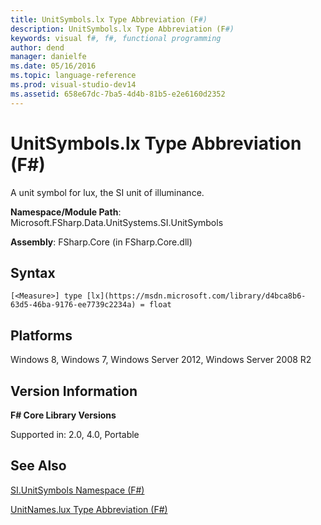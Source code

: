```yaml
---
title: UnitSymbols.lx Type Abbreviation (F#)
description: UnitSymbols.lx Type Abbreviation (F#)
keywords: visual f#, f#, functional programming
author: dend
manager: danielfe
ms.date: 05/16/2016
ms.topic: language-reference
ms.prod: visual-studio-dev14
ms.assetid: 658e67dc-7ba5-4d4b-81b5-e2e6160d2352 
---
```


# UnitSymbols.lx Type Abbreviation (F#)

A unit symbol for lux, the SI unit of illuminance.

**Namespace/Module Path**: Microsoft.FSharp.Data.UnitSystems.SI.UnitSymbols

**Assembly**: FSharp.Core (in FSharp.Core.dll)


## Syntax

```
[<Measure>] type [lx](https://msdn.microsoft.com/library/d4bca8b6-63d5-46ba-9176-ee7739c2234a) = float
```

## Platforms
Windows 8, Windows 7, Windows Server 2012, Windows Server 2008 R2


## Version Information
**F# Core Library Versions**

Supported in: 2.0, 4.0, Portable




## See Also
[SI.UnitSymbols Namespace &#40;F&#35;&#41;](SI.UnitSymbols-Namespace-%5BFSharp%5D.md)

[UnitNames.lux Type Abbreviation &#40;F&#35;&#41;](UnitNames.lux-Type-Abbreviation-%5BFSharp%5D.md)

